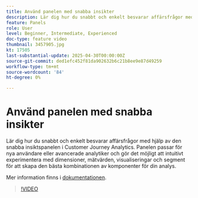 ```yaml
---
title: Använd panelen med snabba insikter
description: Lär dig hur du snabbt och enkelt besvarar affärsfrågor med hjälp av den snabba insiktspanelen i Customer Journey Analytics.
feature: Panels
role: User
level: Beginner, Intermediate, Experienced
doc-type: feature video
thumbnail: 3457905.jpg
kt: 17505
last-substantial-update: 2025-04-30T00:00:00Z
source-git-commit: ded1efc452f81da902632b6c21b8ee9e87d49259
workflow-type: tm+mt
source-wordcount: '84'
ht-degree: 0%

---
```



# Använd panelen med snabba insikter

Lär dig hur du snabbt och enkelt besvarar affärsfrågor med hjälp av den snabba insiktspanelen i Customer Journey Analytics. Panelen passar för nya användare eller avancerade analytiker och gör det möjligt att intuitivt experimentera med dimensioner, mätvärden, visualiseringar och segment för att skapa den bästa kombinationen av komponenter för din analys.

Mer information finns i [dokumentationen](https://experienceleague.adobe.com/sv/docs/analytics-platform/using/cja-workspace/panels/quickinsight).

>[!VIDEO](https://video.tv.adobe.com/v/3457905/?learn=on)

